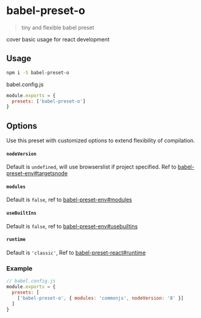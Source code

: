# babel-preset-o
> tiny and flexible babel preset

cover basic usage for react development
## Usage

```sh
npm i -S babel-preset-o
```

babel.config.js
```js
module.exports = {
  presets: ['babel-preset-o']  
}
```

## Options
Use this preset with customized options to extend flexibility of compilation.
#### `nodeVersion`

Default is `undefined`, will use browserslist if project specified. Ref to [babel-preset-env#targetsnode](https://babeljs.io/docs/en/babel-preset-env#targetsnode)
#### `modules`

Default is `false`, ref to [babel-preset-env#modules](https://babeljs.io/docs/en/babel-preset-env#modules)
#### `useBuiltIns`

Default is `false`, ref to [babel-preset-env#usebuiltins](https://babeljs.io/docs/en/babel-preset-env#usebuiltins)
#### `runtime`

Default is `'classic'`, Ref to [babel-preset-react#runtime](https://babeljs.io/docs/en/babel-preset-react#runtime)

### Example

```js
// babel.config.js
module.exports = {
  presets: [
    ['babel-preset-o', { modules: 'commonjs', nodeVersion: '8' }]
  ]  
}
```
